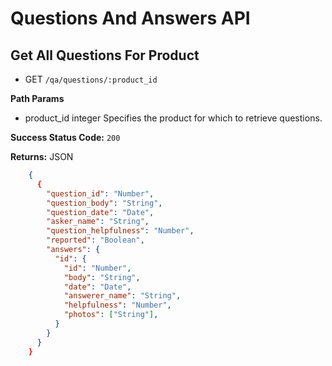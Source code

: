 # Questions And Answers API
## Get All Questions For Product
* GET `/qa/questions/:product_id`

**Path Params**
* product_id	integer	Specifies the product for which to retrieve questions.

**Success Status Code:** `200`

**Returns:** JSON

````json
    {
      {
        "question_id": "Number",
        "question_body": "String",
        "question_date": "Date",
        "asker_name": "String",
        "question_helpfulness": "Number",
        "reported": "Boolean",
        "answers": {
          "id": {
            "id": "Number",
            "body": "String",
            "date": "Date",
            "answerer_name": "String",
            "helpfulness": "Number",
            "photos": ["String"],
          }
        }
      }
    }
````
